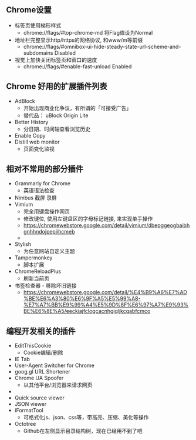 ## Chrome设置

- 标签页使用梯形样式
  - chrome://flags/#top-chrome-md 将Flag值设为Normal
- 地址栏完整显示http/https的网络协议, 和www/m等前缀
  - chrome://flags/#omnibox-ui-hide-steady-state-url-scheme-and-subdomains Disabled
- 视觉上加快关闭标签页和窗口的速度
  - chrome://flags/#enable-fast-unload Enabled

## Chrome 好用的扩展插件列表

- AdBlock
  - 开始出现商业化争议，有所谓的「可接受广告」
  - 替代品： uBlock Origin Lite
- Better History
  - 分日期、时间轴查看浏览历史
- Enable Copy
- Distill web monitor
  - 页面变化监视

## 相对不常用的部分插件

- Grammarly for Chrome
  - 英语语法检查
- Nimbus 截屏 录屏
- Vimium
  - 完全用键盘操作网页
  - 修改键位, 使用左键盘区的字母标记链接, 来实现单手操作
  - https://chromewebstore.google.com/detail/vimium/dbepggeogbaibhgnhhndojpepiihcmeb
  - 
- Stylish
  - 为任意网站自定义主题
- Tampermonkey
  - 脚本扩展
- ChromeReloadPlus
  - 刷新当前页
- 书签检查器 - 移除坏旧链接
  - https://chromewebstore.google.com/detail/%E4%B9%A6%E7%AD%BE%E6%A3%80%E6%9F%A5%E5%99%A8-%E7%A7%BB%E9%99%A4%E5%9D%8F%E6%97%A7%E9%93%BE%E6%8E%A5/eeckiajfclogcacnhgigljkcgabfcmco

## 编程开发相关的插件

- EditThisCookie
  - Cookie编辑/删除
- IE Tab
- User-Agent Switcher for Chrome
- goog.gl URL Shortener
- Chrome UA Spoofer
  - 以其他平台/浏览器来请求网页
- 
- Quick source viewer
- JSON viewer
- iFormatTool
  - 可格式化js、json、css等，带高亮、压缩、美化等操作
- Octotree
  - Github在左侧显示目录结构树，现在已经用不到了吧
